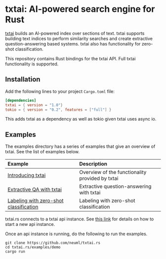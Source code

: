 # txtai: AI-powered search engine for Rust

[txtai](https://github.com/neuml/txtai) builds an AI-powered index over sections of text. txtai supports building text indices to perform similarity searches and create extractive question-answering based systems. txtai also has functionality for zero-shot classification.

This repository contains Rust bindings for the txtai API. Full txtai functionality is supported.

## Installation

Add the following lines to your project `Cargo.toml` file:

```toml
[dependencies]
txtai = { version = "1.0"}
tokio = { version = "0.2", features = ["full"] }
```

This adds txtai as a dependency as well as tokio given txtai uses async io.

## Examples
The examples directory has a series of examples that give an overview of txtai. See the list of examples below.

| Example     |      Description      |
|:----------|:-------------|
| [Introducing txtai](https://github.com/neuml/txtai.rs/blob/master/examples/demo/src/main.rs#L29) | Overview of the functionality provided by txtai |
| [Extractive QA with txtai](https://github.com/neuml/txtai.rs/blob/master/examples/demo/src/main.rs#L73) | Extractive question-answering with txtai |
| [Labeling with zero-shot classification](https://github.com/neuml/txtai.rs/blob/master/examples/demo/src/labels.rs#L123) | Labeling with zero-shot classification |

txtai.rs connects to a txtai api instance. See [this link](https://github.com/neuml/txtai#api) for details on how to start a new api instance.

Once an api instance is running, do the following to run the examples.

```
git clone https://github.com/neuml/txtai.rs
cd txtai.rs/examples/demo
cargo run
```
